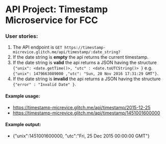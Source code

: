 
# API Project: Timestamp Microservice for FCC

### User stories:

1. The API endpoint is `GET https://timestamp-micrevice.glitch.me/api/timestamp/:date_string?`
2. If the date string is **empty** the api returns the current timestamp.
3. If the date string is **valid** the api returns a JSON having the structure
   `{"unix": <date.getTime()>, "utc" : <date.toUTCString()> }`
   e.g. `{"unix": 1479663089000 ,"utc": "Sun, 20 Nov 2016 17:31:29 GMT"}`.
4. If the date string is **invalid** the api returns a JSON having the structure `{"error" : "Invalid Date" }`.

#### Example usage:

- https://timestamp-micrevice.glitch.me/api/timestamp/2015-12-25
- https://timestamp-micrevice.glitch.me/api/timestamp/1451001600000

#### Example output:

- {"unix":1451001600000, "utc":"Fri, 25 Dec 2015 00:00:00 GMT"}
